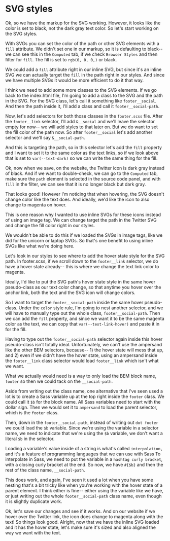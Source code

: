 # SVG styles

Ok, so we have the markup for the SVG working. However, it looks like the color is set to black, not the dark gray text color. So let's start working on the SVG styles.

With SVGs you can set the color of the path or other SVG elements with a `fill` attribute. We didn't set one in our markup, so it is defaulting to black-- we can see this in the `Computed` tab, if we check `Browser Styles` and then filter for `fill`. The fill is set to `rgb(0, 0, 0,)` or black.

We could add a `fill` attribute right in our inline SVG, but since it's an inline SVG we can actually target the `fill` in the path right in our styles. And since we have multiple SVGs it would be more efficient to do it that way.

I think we need to add some more classes to the SVG elements. If we go back to the index.html file, I'm going to add a class to the SVG and the path in the SVG. For the SVG class, let's call it something like `footer__social`. And then the path inside it, I'll add a class and call it `footer__social-path`.

Now, let's add selectors for both those classes in the `footer.scss` file. After the `footer__link` selector, I'll add `&__social` and we'll leave the selector empty for now-- we will add styles to that later on. But we do want to set the fill color of the path now. So after `footer__social` let's add another selector and we'll say `&__social-path`.

And this is targeting the path, so in this selector let's add the `fill` property and I want to set it to the same color as the text links, so if we look above that is set to `var(--text-dark)` so we can write the same thing for the fill.

Ok, now when we save, on the website, the Twitter icon is dark gray instead of black. And if we want to double-check, we can go to the `Computed` tab, make sure the `path` element is selected in the source code panel, and with `fill` in the filter, we can see that it is no longer black but dark gray.

That looks good! However I'm noticing that when hovering, the SVG doesn't change color like the text does. And ideally, we'd like the icon to also change to magenta on hover.

This is one reason why I wanted to use inline SVGs for these icons instead of using an image tag. We can change target the path in the Twitter SVG and change the fill color right in our styles.

We wouldn't be able to do this if we loaded the SVGs in image tags, like we did for the unicorn or laptop SVGs. So that's one benefit to using inline SVGs like what we're doing here.

Let's look in our styles to see where to add the hover state style for the SVG path. In footer.scss, if we scroll down to the `footer__link` selector, we do have a hover state already-- this is where we change the text link color to magenta.

Ideally, I'd like to put the SVG path's hover state style in the same hover pseudo-class as our text color change, so that anytime you hover over the anchor link, both the text and the SVG icon will change colors.

So I want to target the `footer__social-path` inside the same hover pseudo-class. Under the `color` style rule, I'm going to nest another selector, and we will have to manually type out the whole class, `footer__social-path`. Then we can add the `fill` property, and since we want it to be the same magenta color as the text, we can copy that `var(--text-link-hover)` and paste it in for the fill.

Having to type out the `footer__social-path` selector again inside this hover pseudo-class isn't totally ideal. Unfortunately, we can't use the ampersand like the other BEM selectors, because-- 1) the hover state will mess that up, and 2) even if we didn't have the hover state, using an ampersand inside the `footer__link` class selector would load `footer__link` which isn't what we want.

What we actually would need is a way to only load the BEM block name, `footer` so then we could tack on the `__social-path`.

Aside from writing out the class name, one alternative that I've seen used a lot is to create a Sass variable up at the top right inside the `footer` class. We could call it `$b` for the block name. All Sass variables need to start with the dollar sign. Then we would set it to `ampersand` to load the parent selector, which is the `footer` class.

Then, down in the `footer__social-path`, instead of writing out `dot footer` we could load the `$b` variable. Since we're using the variable in a selector name, we need to indicate that we're using the `$b` variable, we don't want a literal `$b` in the selector.

Loading a variable's value inside of a string is what's called `interpolation,` and it's a feature of programming languages that we can use with Sass To interpolate in Sass, we need to put the variable in a `hashtag curly bracket`, with a closing curly bracket at the end. So now, we have `#{$b}` and then the rest of the class name, `__social-path`.

This does work, and again, I've seen it used a lot when you have some nesting that's a bit tricky like when you're working with the hover state of a parent element. I think either is fine-- either using the variable like we have, or just writing out the whole `footer__social-path` class name, even though it is slightly duplicate work.

Ok, let's save our changes and see if it works. And on our website if we hover over the Twitter link, the icon does change to magenta along with the text! So things look good. Alright, now that we have the inline SVG loaded and it has the hover state, let's make sure it's sized and also aligned the way we want with the text.
